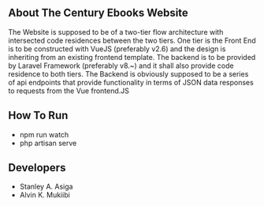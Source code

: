 

## About The Century Ebooks Website

The Website is supposed to be of a two-tier flow architecture with intersected code residences between the two tiers. One tier is the Front End is to be constructed with VueJS (preferably v2.6) and the design is inheriting from an existing frontend template. The backend is to be provided by Laravel Framework (preferably v8.~) and it shall also provide code residence to both tiers. The Backend is obviously supposed to be a series of api endpoints that provide functionality in terms of JSON data responses to requests from the Vue frontend.JS


## How To Run

- npm run watch
- php artisan serve

## Developers

- Stanley A. Asiga
- Alvin K. Mukiibi